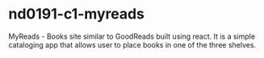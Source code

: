 # nd0191-c1-myreads
MyReads - Books site similar to GoodReads built using react. It is a simple cataloging app that allows user to place books in one of the three shelves.
